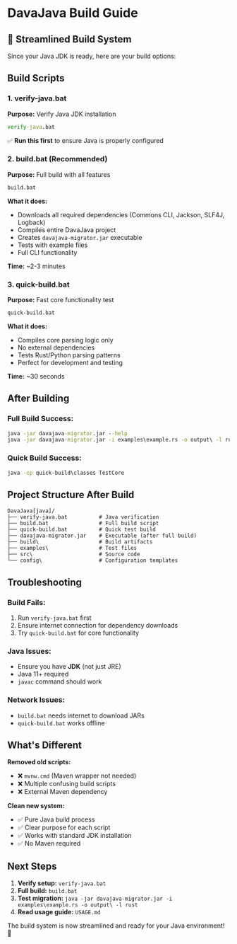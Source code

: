 # DavaJava Build Guide

## 🚀 Streamlined Build System

Since your Java JDK is ready, here are your build options:

## **Build Scripts**

### **1. verify-java.bat** 
**Purpose:** Verify Java JDK installation
```cmd
verify-java.bat
```
✅ **Run this first** to ensure Java is properly configured

### **2. build.bat** (Recommended)
**Purpose:** Full build with all features
```cmd
build.bat
```
**What it does:**
- Downloads all required dependencies (Commons CLI, Jackson, SLF4J, Logback)
- Compiles entire DavaJava project
- Creates `davajava-migrator.jar` executable
- Tests with example files
- Full CLI functionality

**Time:** ~2-3 minutes

### **3. quick-build.bat**
**Purpose:** Fast core functionality test
```cmd
quick-build.bat
```
**What it does:**
- Compiles core parsing logic only
- No external dependencies
- Tests Rust/Python parsing patterns
- Perfect for development and testing

**Time:** ~30 seconds

## **After Building**

### Full Build Success:
```cmd
java -jar davajava-migrator.jar --help
java -jar davajava-migrator.jar -i examples\example.rs -o output\ -l rust
```

### Quick Build Success:
```cmd
java -cp quick-build\classes TestCore
```

## **Project Structure After Build**

```
DavaJava[java]/
├── verify-java.bat          # Java verification
├── build.bat                # Full build script  
├── quick-build.bat          # Quick test build
├── davajava-migrator.jar    # Executable (after full build)
├── build\                   # Build artifacts
├── examples\                # Test files
├── src\                     # Source code
└── config\                  # Configuration templates
```

## **Troubleshooting**

### Build Fails:
1. Run `verify-java.bat` first
2. Ensure internet connection for dependency downloads
3. Try `quick-build.bat` for core functionality

### Java Issues:
- Ensure you have **JDK** (not just JRE)
- Java 11+ required
- `javac` command should work

### Network Issues:
- `build.bat` needs internet to download JARs
- `quick-build.bat` works offline

## **What's Different**

**Removed old scripts:**
- ❌ `mvnw.cmd` (Maven wrapper not needed)
- ❌ Multiple confusing build scripts
- ❌ External Maven dependency

**Clean new system:**
- ✅ Pure Java build process
- ✅ Clear purpose for each script
- ✅ Works with standard JDK installation
- ✅ No Maven required

## **Next Steps**

1. **Verify setup:** `verify-java.bat`
2. **Full build:** `build.bat` 
3. **Test migration:** `java -jar davajava-migrator.jar -i examples\example.rs -o output\ -l rust`
4. **Read usage guide:** `USAGE.md`

The build system is now streamlined and ready for your Java environment! 🎉